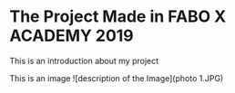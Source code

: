 # The Project Made in FABO X ACADEMY 2019
This is an introduction about my project

This is an image 
![description of the Image](photo 1.JPG)
